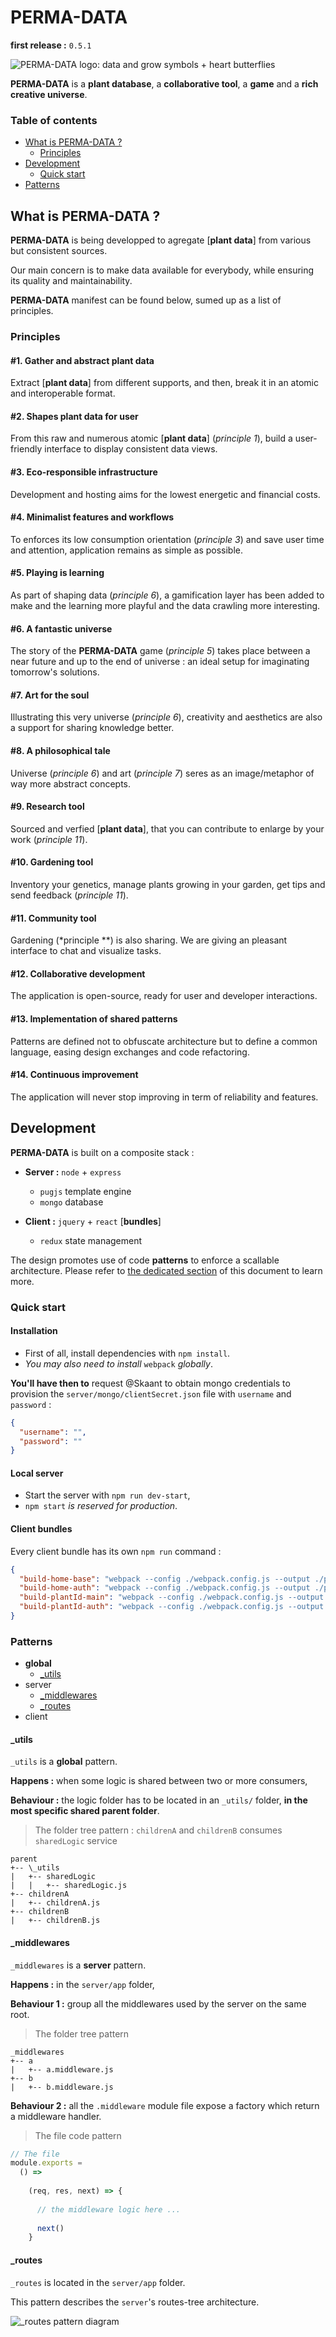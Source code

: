 # PERMA-DATA
**first release :** `0.5.1`

![PERMA-DATA logo: data and grow symbols + heart butterflies](https://raw.githubusercontent.com/Skaant/perma-data-5/master/doc/images/perma-data-logo.jpg)

**PERMA-DATA** is a **plant database**, a **collaborative tool**, a **game** and a **rich creative universe**.

### Table of contents
* [What is PERMA-DATA ?](#what-is-perma-data-)
  * [Principles](#principles)
* [Development](#development)
  * [Quick start](#quick-start)
* [Patterns](#patterns)

## What is PERMA-DATA ?

**PERMA-DATA** is being developped to agregate [**plant data**] from various but consistent sources.

Our main concern is to make data available for everybody, while ensuring its quality and maintainability.

**PERMA-DATA** manifest can be found below, sumed up as a list of principles.

### Principles

#### #1. Gather and abstract plant data
Extract [**plant data**] from different supports, and then, break it in an atomic and interoperable format.

#### #2. Shapes plant data for user
From this raw and numerous atomic [**plant data**] (*principle 1*), build a user-friendly interface to display consistent data views.

#### #3. Eco-responsible infrastructure
Development and hosting aims for the lowest energetic and financial costs.

#### #4. Minimalist features and workflows
To enforces its low consumption orientation (*principle 3*) and save user time and attention, application remains as simple as possible.

#### #5. Playing is learning
As part of shaping data (*principle 6*), a gamification layer has been added to make and the learning more playful and the data crawling more interesting.

#### #6. A fantastic universe
The story of the **PERMA-DATA** game (*principle 5*) takes place between a near future and up to the end of universe : an ideal setup for imaginating tomorrow's solutions.

#### #7. Art for the soul
Illustrating this very universe (*principle 6*), creativity and aesthetics are also a support for sharing knowledge better.

#### #8. A philosophical tale
Universe (*principle 6*) and art (*principle 7*) seres as an image/metaphor of way more abstract concepts.

#### #9. Research tool
Sourced and verfied [**plant data**], that you can contribute to enlarge by your work (*principle 11*).

#### #10. Gardening tool
Inventory your genetics, manage plants growing in your garden, get tips and send feedback (*principle 11*).

#### #11. Community tool
Gardening (*principle **) is also sharing. We are giving an pleasant interface to chat and visualize tasks.

#### #12. Collaborative development
The application is open-source, ready for user and developer interactions.

#### #13. Implementation of shared patterns
Patterns are defined not to obfuscate architecture but to define a common language, easing design exchanges and code refactoring.

#### #14. Continuous improvement
The application will never stop improving in term of reliability and features.

## Development
**PERMA-DATA** is built on a composite stack :

* **Server :** `node` + `express`

  * `pugjs` template engine
  * `mongo` database
  
* **Client :** `jquery` + `react` [**bundles**]

  * `redux` state management

The design promotes use of code **patterns** to enforce a scallable architecture. Please refer to [the dedicated section](#patterns) of this document to learn more.

### Quick start

#### Installation
* First of all, install dependencies with `npm install`.
* *You may also need to install* `webpack` *globally*.

**You'll have then to** request @Skaant to obtain mongo credentials to provision the `server/mongo/clientSecret.json` file with `username` and `password` :

```json
{
  "username": "",
  "password": ""
}
```

#### Local server
* Start the server with `npm run dev-start`,
* `npm start` *is reserved for production*.

#### Client bundles
Every client bundle has its own `npm run` command :

```json
{
  "build-home-base": "webpack --config ./webpack.config.js --output ./public/bundles/pages/home/base.js ./src/bundles/entrypoints/pages/home/base/base.js",
  "build-home-auth": "webpack --config ./webpack.config.js --output ./public/bundles/pages/home/auth.js ./src/bundles/entrypoints/pages/home/auth/auth.js",
  "build-plantId-main": "webpack --config ./webpack.config.js --output ./public/bundles/pages/plantId/main.js ./src/bundles/entrypoints/pages/plantId/main.js",
  "build-plantId-auth": "webpack --config ./webpack.config.js --output ./public/bundles/pages/plantId/auth.js ./src/bundles/entrypoints/pages/plantId/auth.js"
}
```

### Patterns

* **global**
  * [\_utils](#_utils)
* server
  * [\_middlewares](#_middlewares)
  * [\_routes](#_routes)
* client

#### \_utils
`_utils` is a **global** pattern.

**Happens :** when some logic is shared between two or more consumers,

**Behaviour :** the logic folder has to be located in an `_utils/` folder, **in the most specific shared parent folder**.

> The folder tree pattern : `childrenA` and `childrenB` consumes `sharedLogic` service

```
parent
+-- \_utils
|   +-- sharedLogic
|   |   +-- sharedLogic.js
+-- childrenA
|   +-- childrenA.js
+-- childrenB
|   +-- childrenB.js
```

#### \_middlewares
`_middlewares` is a **server** pattern.

**Happens :** in the `server/app` folder,

**Behaviour 1 :** group all the middlewares used by the server on the same root.

> The folder tree pattern

```
_middlewares
+-- a
|   +-- a.middleware.js
+-- b
|   +-- b.middleware.js
```

**Behaviour 2 :** all the `.middleware` module file expose a factory which return a middleware handler.

> The file code pattern

```javascript
// The file
module.exports =
  () =>
  
    (req, res, next) => {
  
      // the middleware logic here ...
  
      next()
    }
```

#### \_routes
`_routes` is located in the `server/app` folder.

This pattern describes the `server`'s routes-tree architecture.

![\_routes pattern diagram](https://raw.githubusercontent.com/Skaant/perma-data-5/master/doc/images/_routers.pattern.jpg)
